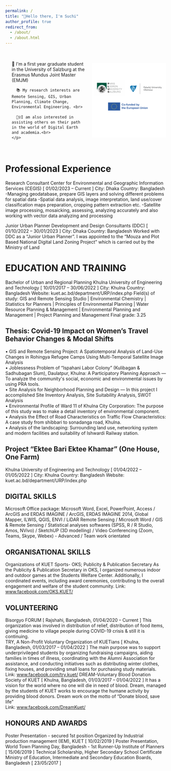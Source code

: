 ```yaml
---
permalink: /
title: "👋Hello there, I'm Suchi"
author_profile: true
redirect_from: 
  - /about/
  - /about.html
---
```

<div style="display: flex; align-items: center;">
  <!-- Right Side: Text -->
  <div style="flex: 1; padding: 20px;">
    <p>
      👧 I'm a first year graduate student in the University of Salzburg at the Erasmus Mundus Joint Master (EMJM) <br>
      
      📚 My research interests are Remote Sensing, GIS, Urban Planning, Climate Change, Environmental Engineering. <br>
      
      🙋‍♀️I am also interested in assisting others on their path in the world of Digital Earth and academia.<br>
    </p>
  </div>
    <!-- Left Side: Image -->
  <div style="flex: 1; text-align: center;">
    <img src="images/logo.new.png" alt="Description" style="max-width: 100%; height: auto;">
  </div>
</div>

Professional Experience
======
Research Consultant
Center for Environmental and Geographic Information Services (CEGIS) [ 01/02/2023 – Current ]
City: Dhaka
Country: Bangladesh
-Managing geodatabase, prepare GIS layers and solving different problems for spatial data
-Spatial data analysis, image interpretation, land use/cover classification maps preparation, cropping pattern
extraction etc.
-Satellite image processing, mosaicking, assessing, analyzing accurately and also working with vector data
analyzing and processing

Junior Urban Planner
Development and Design Consultants (DDC) [ 01/10/2022 – 30/01/2023 ]
City: Dhaka
Country: Bangladesh
Worked with DDC as a “Junior Urban Planner”. I was appointed to the “Mouza and Plot Based National Digital
Land Zoning Project” which is carried out by the Ministry of Land

EDUCATION AND TRAINING
======
Bachelor of Urban and Regional Planning
Khulna University of Engineering and Technology [ 10/01/2017 – 30/06/2022 ]
City: Khulna
Country: Bangladesh
Website: kuet.ac.bd/department/URP/index.php
Field(s) of study: GIS and Remote Sensing Studio | Environmental Chemistry | Statistics for Planners | Principles
of Environmental Planning | Water Resource Planning & Management | Environmental Planning and
Management | Project Planning and Management
Final grade: 3.25




Thesis: Covid-19 Impact on Women’s Travel Behavior Changes & Modal Shifts
------
• GIS and Remote Sensing Project: A Spatiotemporal Analysis of Land-Use Changes in Rohingya Refugee Camps Using Multi-Temporal Satellite Image Analysis<br>
• Joblessness Problem of “Ispahani Labor Colony” (Kulibagan & Sadhubagan Slum), Daulatpur, Khulna: A Participatory Planning Approach — To analyze the community's social, economic and environmental issues by using PRA tools.<br>
• Site Analysis for Neighborhood Planning and Design — In this project I accomplished Site Inventory Analysis, Site Suitability Analysis, SWOT Analysis<br>
• Environmental Profile of Ward 11 of Khulna City Corporation: The purpose of this study was to make a detail inventory of environmental component.<br>
• Analysis the Effect of Road Characteristics on Traffic Flow Characteristics: A case study from shibbari to sonadanga road, Khulna.<br>
• Analysis of the landscaping: Surrounding land use, networking system and modern facilities and suitability of Ishwardi Railway station.<br>

Project “Ektee Bari Ektee Khamar” (One House, One Farm)
------
Khulna University of Engineering and Technology [ 01/04/2022 – 01/05/2022 ]
City: Khulna
Country: Bangladesh
Website: kuet.ac.bd/department/URP/index.php

DIGITAL SKILLS
------
Microsoft Office package: Microsoft Word, Excel, PowerPoint, Access / ArcGIS and ERDAS IMAGINE / ArcGIS, ERDAS IMAGINE 2014, Global Mapper, ILWIS, QGIS, ENVI / LiDAR Remote Sensing / Microsoft Word / GIS & Remote Sensing / Statistical analyses softwares (SPSS, R / R Studio, Amos, NVivo) / SketchUP (3D modelling) / Video Conferencing (Zoom, Teams, Skype, Webex) - Advanced / Team work orientated

ORGANISATIONAL SKILLS
------
Organizations of KUET Sports- OKS; Publicity & Publication Secretary
As the Publicity & Publication Secretary in OKS, I organized numerous indoor and outdoor games at the Students Welfare Center. Additionally, I coordinated events, including award ceremonies, contributing to the overall engagement and welfare of the student community.
Link: www.facebook.com/OKS.KUET/

VOLUNTEERING
------
Bisorgyo FORUM
[ Rajshahi, Bangladesh, 01/04/2020 – Current ]
This organization was involved in distribution of relief, distribution of food items, giving medicine to village people during COVID-19 crisis & still it is continuing.<br>
TRY, A Non-Profit Voluntary Organization of KUETians
[ Khulna, Bangladesh, 01/03/2017 – 01/04/2022 ]
The main purpose was to support underprivileged students by organizing fundraising campaigns, aiding families in times of illness, coordinating with the Alumni Association for assistance, and conducting initiatives such as distributing winter clothes, fixing houses, and providing small loans for purchasing study materials.<br>
Link: www.facebook.com/try.kuet/
DREAM-Voluntary Blood Donation Society of KUET
[ Khulna, Bangladesh, 01/03/2017 – 01/04/2022 ]
It has a vision for the world where no one will die in need of blood. Dream, managed by the students of KUET works to encourage the humane activity by providing blood donors. Dream work on the motto of “Donate blood, save life”<br>
Link: www.facebook.com/DreamKuet/

HONOURS AND AWARDS
------
Poster Presentation - secured 1st position
Organized by Industrial production management (IEM), KUET [ 10/02/2019 ]
Poster Presentation, World Town Planning Day, Bangladesh - 1st Runner-Up
Institute of Planners [ 15/06/2019 ]
Technical Scholarship, Higher Secondary School Certificate
Ministry of Education, Intermediate and Secondary Education Boards, Bangladesh [ 23/05/2017 ]




